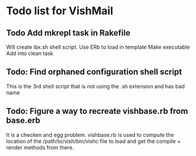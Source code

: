 # Todo list for VishMail



## Todo  Add mkrepl task in Rakefile

Will create ibx.sh shell script.
Use ERb to load in template
Make executable
Add into clean task


## Todo: Find orphaned configuration shell script

This is the 3rd  shell script that is not using the .sh extension and has bad name


## Todo: Figure a way to recreate vishbase.rb from base.erb

It is a checken and egg problem. vishbase.rb is used to compute the location
of the /path/to/vish/bin/vishc file to load 
and get the compile + render methods from there.


